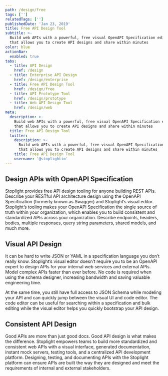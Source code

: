 ```yaml
---
path: /design/free
tags: ['']
relatedTags: ['']
publishedDate: 'Jan 23, 2019'
title: Free API Design Tool
subtitle: >-
  Build web APIs with a powerful, free visual OpenAPI Specification editor
  that allows you to create API designs and share within minutes
color: blue
actionBar:
  enabled: true
tabs:
  - title: API Design
    href: /design
  - title: Enterprise API Design
    href: /design/enterprise
  - title: Free API Design Tool
    href: /design/free
  - title: API Prototype Tool
    href: /design/prototype
  - title: Web API Design Tool
    href: /design/web
meta:
  description: >-
    Build web APIs with a powerful, free visual OpenAPI Specification editor
    that allows you to create API designs and share within minutes
  title: Free API Design Tool
  twitter:
    description: >-
      Build web APIs with a powerful, free visual OpenAPI Specification editor
      that allows you to create API designs and share within minutes
    title: Free API Design Tool
    username: '@stoplightio'
---
```


## Design APIs with OpenAPI Specification

Stoplight provides free API design tooling for anyone building REST APIs. Describe your RESTful API architecture design using the OpenAPI Specification (formerly known as Swagger) and Stoplight’s visual editor. Stoplight’s tooling makes your OpenAPI Specification the single source of truth within your organization, which enables you to build consistent and standardized APIs across your organization. Describe endpoints, headers, bodies, multiple responses, query string parameters, shared models, and much more.

## Visual API Design

It can be hard to write JSON or YAML in a specification language you don’t really know. Stoplight’s visual editor doesn’t require you to be an OpenAPI expert to design APIs for your internal web services and external APIs. Model complex APIs faster than ever before. No code is required when using the schema designer, increasing bandwidth and saving valuable engineering time.

At the same time, you still have full access to JSON Schema while modeling your API and can quickly jump between the visual UI and code editor. The code editor can be useful for searching within a specification and bulk editing while the visual editor helps you quickly bootstrap your API design.

## Consistent API Design

Good APIs are more than just good docs. Good API design is what makes the difference. Stoplight empowers teams to build more standardized and consistent web APIs with a visual interface, generated documentation, instant mock servers, testing tools, and a centralized API development platform. Designing, testing, and documenting APIs with the Stoplight platform can ensure APIs are built the way they are designed and meet the requirements of internal and external stakeholders.

